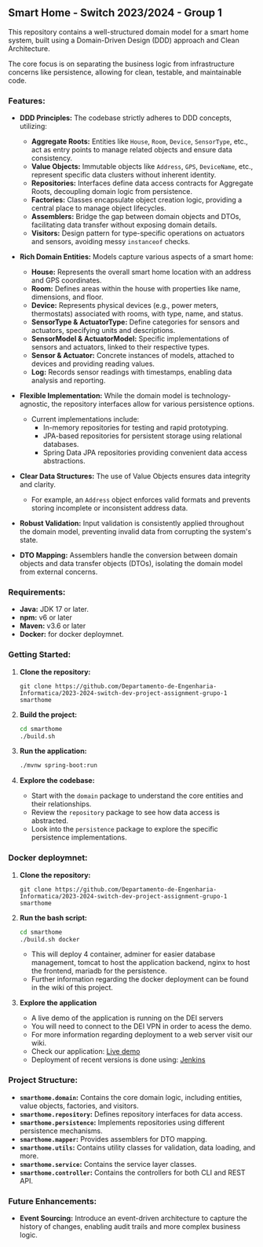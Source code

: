 ## Smart Home - Switch 2023/2024 - Group 1

This repository contains a well-structured domain model for a smart home system, built using a Domain-Driven Design (DDD) approach and Clean Architecture. 

The core focus is on separating the business logic from infrastructure concerns like persistence, allowing for clean, testable, and maintainable code.

### Features:

* **DDD Principles:** The codebase strictly adheres to DDD concepts, utilizing:
    * **Aggregate Roots:** Entities like `House`, `Room`, `Device`, `SensorType`, etc., act as entry points to manage related objects and ensure data consistency.
    * **Value Objects:** Immutable objects like `Address`, `GPS`, `DeviceName`, etc., represent specific data clusters without inherent identity.
    * **Repositories:** Interfaces define data access contracts for Aggregate Roots, decoupling domain logic from persistence.
    * **Factories:** Classes encapsulate object creation logic, providing a central place to manage object lifecycles.
    * **Assemblers:** Bridge the gap between domain objects and DTOs, facilitating data transfer without exposing domain details.
    * **Visitors:** Design pattern for type-specific operations on actuators and sensors, avoiding messy `instanceof` checks.

* **Rich Domain Entities:**  Models capture various aspects of a smart home:
    * **House:** Represents the overall smart home location with an address and GPS coordinates.
    * **Room:** Defines areas within the house with properties like name, dimensions, and floor.
    * **Device:**  Represents physical devices (e.g., power meters, thermostats) associated with rooms, with type, name, and status.
    * **SensorType & ActuatorType:** Define categories for sensors and actuators, specifying units and descriptions.
    * **SensorModel & ActuatorModel:** Specific implementations of sensors and actuators, linked to their respective types.
    * **Sensor & Actuator:** Concrete instances of models, attached to devices and providing reading values.
    * **Log:**  Records sensor readings with timestamps, enabling data analysis and reporting.

* **Flexible Implementation:** While the domain model is technology-agnostic, the repository interfaces allow for various persistence options.  
    * Current implementations include:
        * In-memory repositories for testing and rapid prototyping.
        * JPA-based repositories for persistent storage using relational databases.
        * Spring Data JPA repositories providing convenient data access abstractions.

* **Clear Data Structures:**  The use of Value Objects ensures data integrity and clarity.  
    * For example, an `Address` object enforces valid formats and prevents storing incomplete or inconsistent address data.

* **Robust Validation:**  Input validation is consistently applied throughout the domain model, preventing invalid data from corrupting the system's state.

* **DTO Mapping:**  Assemblers handle the conversion between domain objects and data transfer objects (DTOs), isolating the domain model from external concerns.

### Requirements:

* **Java:** JDK 17 or later.
* **npm:** v6 or later
* **Maven:** v3.6 or later
* **Docker:** for docker deploymnet.

### Getting Started:

1. **Clone the repository:**
   ```
   git clone https://github.com/Departamento-de-Engenharia-Informatica/2023-2024-switch-dev-project-assignment-grupo-1 smarthome
   ```
   
2. **Build the project:**
   ```bash
   cd smarthome
   ./build.sh
   ```

3. **Run the application:**
   ```bash
   ./mvnw spring-boot:run
   ```
   
4. **Explore the codebase:**
   * Start with the `domain` package to understand the core entities and their relationships.
   * Review the `repository` package to see how data access is abstracted.
   * Look into the `persistence` package to explore the specific persistence implementations.
  
### Docker deploymnet:
1. **Clone the repository:**
   ```
   git clone https://github.com/Departamento-de-Engenharia-Informatica/2023-2024-switch-dev-project-assignment-grupo-1 smarthome
   ```
2. **Run the bash script:**
   ```bash
   cd smarthome
   ./build.sh docker
   ```
    * This will deploy 4 container, adminer for easier database management, tomcat to host the application backend, nginx to host the frontend, mariadb for the persistence.
    * Further information regarding the docker deployment can be found in the wiki of this project.
      
3. **Explore the application**
    * A live demo of the application is running on the DEI servers
    * You will need to connect to the DEI VPN in order to acess the demo.
    * For more information regarding deployment to a web server visit our wiki.
    * Check our application: [Live demo](http://vs460.dei.isep.ipp.pt/)
    * Deployment of recent versions is done using: [Jenkins](http://vs460.dei.isep.ipp.pt/jenkins)

### Project Structure:

* **`smarthome.domain`:** Contains the core domain logic, including entities, value objects, factories, and visitors.
* **`smarthome.repository`:** Defines repository interfaces for data access.
* **`smarthome.persistence`:** Implements repositories using different persistence mechanisms.
* **`smarthome.mapper`:** Provides assemblers for DTO mapping.
* **`smarthome.utils`:** Contains utility classes for validation, data loading, and more.
* **`smarthome.service`:** Contains the service layer classes.
* **`smarthome.controller`:** Contains the controllers for both CLI and REST API.

### Future Enhancements:

* **Event Sourcing:**  Introduce an event-driven architecture to capture the history of changes, enabling audit trails and more complex business logic.
